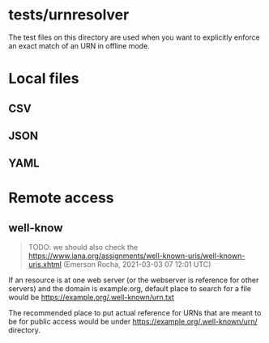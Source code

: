 # tests/urnresolver
The test files on this directory are used when you want to explicitly enforce
an exact match of an URN in offline mode.

# Local files

## CSV

## JSON

## YAML

# Remote access

## well-know
> TODO: we should also check the https://www.iana.org/assignments/well-known-uris/well-known-uris.xhtml
  (Emerson Rocha, 2021-03-03 07 12:01 UTC)

If an resource is at one web server (or the webserver is reference for
other servers) and the domain is example.org, default place to search for a
file would be https://example.org/.well-known/urn.txt

The recommended place to put actual reference for URNs that are meant to be
for public access would be under https://example.org/.well-known/urn/ directory.
